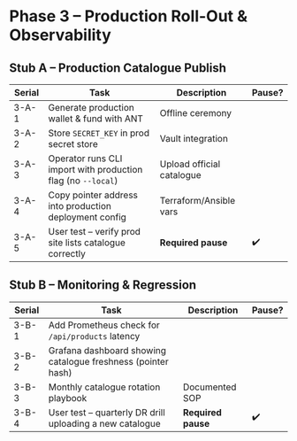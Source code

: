# Phase 3 – Production Roll-Out & Observability

## Stub A – Production Catalogue Publish
| Serial | Task | Description | Pause? |
|--------|------|-------------|--------|
| 3-A-1 | Generate production wallet & fund with ANT | Offline ceremony | |
| 3-A-2 | Store `SECRET_KEY` in prod secret store | Vault integration | |
| 3-A-3 | Operator runs CLI import with production flag (no `--local`) | Upload official catalogue | |
| 3-A-4 | Copy pointer address into production deployment config | Terraform/Ansible vars | |
| 3-A-5 | User test – verify prod site lists catalogue correctly | **Required pause** | ✔️ |

## Stub B – Monitoring & Regression
| Serial | Task | Description | Pause? |
|--------|------|-------------|--------|
| 3-B-1 | Add Prometheus check for `/api/products` latency | | |
| 3-B-2 | Grafana dashboard showing catalogue freshness (pointer hash) | | |
| 3-B-3 | Monthly catalogue rotation playbook | Documented SOP | |
| 3-B-4 | User test – quarterly DR drill uploading a new catalogue | **Required pause** | ✔️ | 